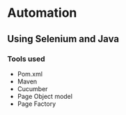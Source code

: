 # Automation

## Using Selenium and Java

### Tools used

* Pom.xml
* Maven
* Cucumber
* Page Object model
* Page Factory 

